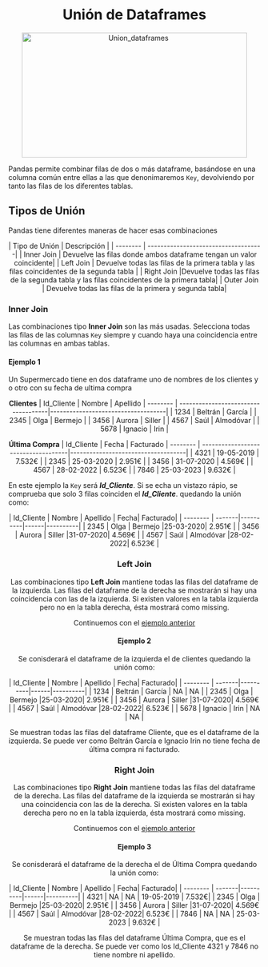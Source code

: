 <h1 align="center">
    Unión de Dataframes
</h1>

<div align="center">
    <img width="450" height="250" src="https://www.golinuxcloud.com/wp-content/uploads/types_joins-768x559.png" alt="Union_dataframes">
</div>

Pandas permite combinar filas de dos o más dataframe, 
basándose en una columna común entre ellas a las que denonimaremos `Key`, devolviendo por tanto las filas de los diferentes tablas.

## Tipos de Unión
Pandas tiene diferentes maneras de hacer esas combinaciones
<div align="center">
| Tipo de Unión  | Descripción                         |
| --------       | ------------------------------------|
| Inner Join     | Devuelve las filas donde ambos dataframe tengan un valor coincidente|
| Left Join      | Devuelve todas las filas de la primera tabla y las filas coincidentes de la segunda tabla            |
| Right Join     |Devuelve todas las filas de la segunda tabla y las filas coincidentes de la primera tabla|
| Outer Join     | Devuelve todas las filas de la primera  y segunda tabla|
</div>

### Inner Join
Las combinaciones tipo **Inner Join** son las  más usadas.
Selecciona todas las filas de las columnas `Key` siempre y cuando haya una coincidencia entre las columnas en ambas tablas.

#### Ejemplo 1
Un Supermercado tiene en dos dataframe uno de nombres de los clientes y o otro con su fecha de ultima compra
<div align="center">

**Clientes**
| Id_Cliente  | Nombre                         | Apellido
| --------    | ------------------------------------|------------------------------------|
| 1234     | Beltrán         | García    |
| 2345     | Olga            | Bermejo   |
| 3456     | Aurora          | Siller    |
| 4567     | Saúl            | Almodóvar |
| 5678     | Ignacio         | Irin      |
</div>
<div align="center">

**Última Compra**
| Id_Cliente  | Fecha                         | Facturado
| --------       | ------------------------------------|------------------------------------|
| 4321     | 19-05-2019         | 7.532€    |
| 2345     | 25-03-2020         | 2.951€    |
| 3456     | 31-07-2020         | 4.569€    |
| 4567     | 28-02-2022         | 6.523€    |
| 7846     | 25-03-2023         | 9.632€    |
</div>

En este ejemplo la `Key` será ***Id_Cliente***.
Si se echa un vistazo rápio, se comprueba que solo 3 filas coinciden el ***Id_Cliente***.
quedando la unión como:

<div align="center">
| Id_Cliente  | Nombre | Apellido | Fecha| Facturado|
| --------    | -------|----------|------|----------|
| 2345     | Olga      | Bermejo   |25-03-2020| 2.951€    |
| 3456     | Aurora    | Siller    |31-07-2020| 4.569€    |
| 4567     | Saúl      | Almodóvar |28-02-2022| 6.523€    |
<div>

### Left Join
Las combinaciones tipo **Left Join** mantiene todas las filas del dataframe de la izquierda. Las filas del dataframe de la derecha se mostrarán si hay una coincidencia con las de la izquierda. Si existen valores en la tabla izquierda pero no en la tabla derecha, ésta mostrará como missing.

Continuemos con el [ejemplo anterior](#ejemplo-1)
#### Ejemplo 2
Se conisderará el dataframe de la izquierda el de clientes
quedando la unión como:

<div align="center">
| Id_Cliente  | Nombre | Apellido | Fecha| Facturado|
| --------    | -------|----------|------|----------|
| 1234     | Beltrán   | García    |   NA |   NA   |
| 2345     | Olga      | Bermejo   |25-03-2020| 2.951€    |
| 3456     | Aurora    | Siller    |31-07-2020| 4.569€    |
| 4567     | Saúl      | Almodóvar |28-02-2022| 6.523€    |
| 5678     | Ignacio   | Irin      |   NA |   NA   |
<div>

Se muestran todas las filas del dataframe Cliente, que es el dataframe de la izquierda. Se puede ver como Beltrán García e Ignacio Irin no tiene fecha de última compra ni facturado.

### Right Join
Las combinaciones tipo **Right Join** mantiene todas las filas del dataframe de la derecha. Las filas del dataframe de la izquierda se mostrarán si hay una coincidencia con las de la derecha. Si existen valores en la tabla derecha pero no en la tabla izquierda, ésta mostrará como missing.

Continuemos con el [ejemplo anterior](#ejemplo-1)
#### Ejemplo 3

Se conisderará el dataframe de la derecha el de Última Compra quedando la unión como:
<div align="center">
| Id_Cliente  | Nombre | Apellido | Fecha| Facturado|
| --------    | -------|----------|------|----------|
| 4321        |   NA   |   NA   | 19-05-2019 | 7.532€|
| 2345     | Olga      | Bermejo   |25-03-2020| 2.951€    |
| 3456     | Aurora    | Siller    |31-07-2020| 4.569€    |
| 4567     | Saúl      | Almodóvar |28-02-2022| 6.523€    |
| 7846     |   NA |   NA   | 25-03-2023       | 9.632€    |
<div>

Se muestran todas las filas del dataframe Última Compra, que es el dataframe de la derecha. Se puede ver como los Id_Cliente 4321 y 7846 no tiene nombre ni apellido.

